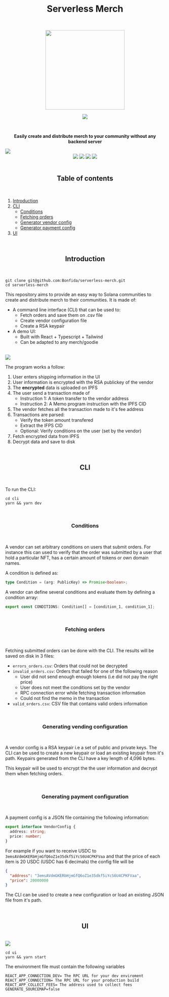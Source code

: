<h1 align="center">Serverless Merch</h1>
<br />
<p align="center">
<img width="250" src="https://ftx.com/static/media/fida.ce20eedf.svg"/>
</p>
<p align="center">
<a href="https://twitter.com/bonfida">
<img src="https://img.shields.io/twitter/url?label=Bonfida&style=social&url=https%3A%2F%2Ftwitter.com%2Fbonfida">
</a>
</p>

<br />

<p align="center">
<strong>
Easily create and distribute merch to your community without any backend server
</strong>
</p>

<img src="assets/cli.png" />

<div align="center">
<img src="https://img.shields.io/badge/TypeScript-007ACC?style=for-the-badge&logo=typescript&logoColor=white" />
<img src="https://img.shields.io/badge/React-20232A?style=for-the-badge&logo=react&logoColor=61DAFB" />
<img src="https://img.shields.io/badge/Tailwind_CSS-38B2AC?style=for-the-badge&logo=tailwind-css&logoColor=white" />
<img src="https://img.shields.io/badge/Node.js-339933?style=for-the-badge&logo=nodedotjs&logoColor=white" />
</div>

<br />
<h2 align="center">Table of contents</h2>
<br />

1. [Introduction](#introduction)
2. [CLI](#cli)
   - [Conditions](#fetching-orders)
   - [Fetching orders](#fetching-orders)
   - [Generator vendor config](#fetching-orders)
   - [Generator payment config](#fetching-orders)
3. [UI](#ui)

<br />
<a name="introduction"></a>
<h2 align="center">Introduction</h2>
<br />

```
git clone git@github.com:Bonfida/serverless-merch.git
cd serverless-merch
```

This repository aims to provide an easy way to Solana communities to create and distribute merch to their communities. It is made of:

- A command line interface (CLI) that can be used to:
  - Fetch orders and save them on .csv file
  - Create vendor configuration file
  - Create a RSA keypair
- A demo UI:
  - Built with React + Typescript + Tailwind
  - Can be adapted to any merch/goodie

<br />
<img src="assets/overview.png" />
<br />

The program works a follow:

1. User enters shipping information in the UI
2. User information is encrypted with the RSA publickey of the vendor
3. The **encrypted** data is uploaded on IPFS
4. The user send a transaction made of
   - Instruction 1: A token transfer to the vendor address
   - Instruction 2: A Memo program instruction with the IPFS CID
5. The vendor fetches all the transaction made to it's fee address
6. Transactions are parsed:
   - Verify the token amount transfered
   - Extract the IFPS CID
   - Optional: Verify conditions on the user (set by the vendor)
7. Fetch encrypted data from IPFS
8. Decrypt data and save to disk

<br />
<a name="cli"></a>
<h2 align="center">CLI</h2>
<br />

To run the CLI:

```
cd cli
yarn && yarn dev
```

<br />
<a name="conditions"></a>
<h3 align="center">Conditions</h3>
<br />

A vendor can set arbitrary conditions on users that submit orders. For instance this can used to verify that the order was submitted by a user that hold a particular NFT, has a certain amount of tokens or own domain names.

A condition is defined as:

```ts
type Condition = (arg: PublicKey) => Promise<boolean>;
```

A vendor can define several conditions and evaluate them by defining a condition array:

```ts
export const CONDITIONS: Condition[] = [condition_1, condition_1];
```

<br />
<a name="fetching-orders"></a>
<h3 align="center">Fetching orders</h3>
<br />

Fetching submitted orders can be done with the CLI. The results will be saved on disk in 3 files:

- `errors_orders.csv`: Orders that could not be decrypted
- `invalid_orders.csv`: Orders that failed for one of the following reason
  - User did not send enough enough tokens (i.e did not pay the right price)
  - User does not meet the conditions set by the vendor
  - RPC connection error while fetching transaction information
  - Could not find the memo in the transaction
- `valid_orders.csv`: CSV file that contains valid orders information

<br />
<a name="vendor-config"></a>
<h3 align="center">Generating vending configuration</h3>
<br />

A vendor config is a RSA keypair i.e a set of public and private keys. The CLI can be used to create a new keypair or load an existing keypair from it's path. Keypairs generated from the CLI have a key length of 4,096 bytes.

This keypair will be used to encrypt the the user information and decrypt them when fetching orders.

<br />
<a name="payment-config"></a>
<h3 align="center">Generating payment configuration</h3>
<br />

A payment config is a JSON file containing the following information:

```typescript
export interface VendorConfig {
  address: string;
  price: number;
}
```

For example if you want to receive USDC to `3emsAVdmGKERbHjmGfQ6oZ1e35dkf5iYcS6U4CPKFVaa` and that the price of each item is 20 USDC (USDC has 6 decimals) the config file will be

```json
{
  "address": "3emsAVdmGKERbHjmGfQ6oZ1e35dkf5iYcS6U4CPKFVaa",
  "price": 20000000
}
```

The CLI can be used to create a new configuration or load an existing JSON file from it's path.

<br />
<a name="ui"></a>
<h2 align="center">UI</h2>
<br />

<img src="assets/ui.png" />

```
cd ui
yarn && yarn start
```

The environment file must contain the following variables

```
REACT_APP_CONNECTION_DEV= The RPC URL for your dev enviroment
REACT_APP_CONNECTION= The RPC URL for your production build
REACT_APP_COLLECT_FEES= The address used to collect fees
GENERATE_SOURCEMAP=false
```
